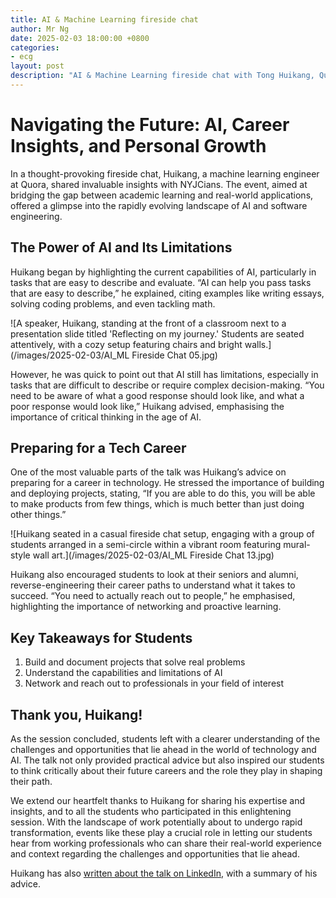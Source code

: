 ```yaml
---
title: AI & Machine Learning fireside chat
author: Mr Ng
date: 2025-02-03 18:00:00 +0800
categories:
- ecg
layout: post
description: "AI & Machine Learning fireside chat with Tong Huikang, Quora engineer"
---
```


# Navigating the Future: AI, Career Insights, and Personal Growth

In a thought-provoking fireside chat, Huikang, a machine learning engineer at Quora, shared invaluable insights with NYJCians. The event, aimed at bridging the gap between academic learning and real-world applications, offered a glimpse into the rapidly evolving landscape of AI and software engineering.

## The Power of AI and Its Limitations

Huikang began by highlighting the current capabilities of AI, particularly in tasks that are easy to describe and evaluate. “AI can help you pass tasks that are easy to describe,” he explained, citing examples like writing essays, solving coding problems, and even tackling math.

![A speaker, Huikang, standing at the front of a classroom next to a presentation slide titled 'Reflecting on my journey.' Students are seated attentively, with a cozy setup featuring chairs and bright walls.](/images/2025-02-03/AI_ML Fireside Chat 05.jpg)

However, he was quick to point out that AI still has limitations, especially in tasks that are difficult to describe or require complex decision-making. “You need to be aware of what a good response should look like, and what a poor response would look like,” Huikang advised, emphasising the importance of critical thinking in the age of AI.

## Preparing for a Tech Career

One of the most valuable parts of the talk was Huikang’s advice on preparing for a career in technology. He stressed the importance of building and deploying projects, stating, “If you are able to do this, you will be able to make products from few things, which is much better than just doing other things.”

![Huikang seated in a casual fireside chat setup, engaging with a group of students arranged in a semi-circle within a vibrant room featuring mural-style wall art.](/images/2025-02-03/AI_ML Fireside Chat 13.jpg)

Huikang also encouraged students to look at their seniors and alumni, reverse-engineering their career paths to understand what it takes to succeed. “You need to actually reach out to people,” he emphasised, highlighting the importance of networking and proactive learning.

## Key Takeaways for Students

1. Build and document projects that solve real problems
2. Understand the capabilities and limitations of AI
3. Network and reach out to professionals in your field of interest

## Thank you, Huikang!

As the session concluded, students left with a clearer understanding of the challenges and opportunities that lie ahead in the world of technology and AI. The talk not only provided practical advice but also inspired our students to think critically about their future careers and the role they play in shaping their path.

We extend our heartfelt thanks to Huikang for sharing his expertise and insights, and to all the students who participated in this enlightening session. With the landscape of work potentially about to undergo rapid transformation, events like these play a crucial role in letting our students hear from working professionals who can share their real-world experience and context regarding the challenges and opportunities that lie ahead.

Huikang has also [written about the talk on LinkedIn](https://www.linkedin.com/posts/huikang-tong_today-i-gave-my-observations-and-prediction-activity-7292168349432659968-6XPf), with a summary of his advice.
